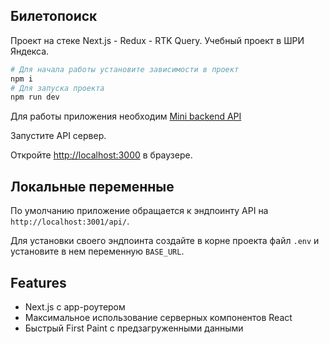 ## Билетопоиск

Проект на стеке Next.js - Redux - RTK Query. Учебный проект в ШРИ Яндекса.

```bash
# Для начала работы установите зависимости в проект 
npm i
# Для запуска проекта
npm run dev

```

Для работы приложения необходим [Mini backend API](https://github.com/SArchieEdu/shri-react-hw-2023)

Запустите API сервер.

Откройте [http://localhost:3000](http://localhost:3000) в браузере.

## Локальные переменные

По умолчанию приложение обращается к эндпоинту API на `http://localhost:3001/api/`.

Для установки своего эндпоинта создайте в корне проекта файл `.env` и установите в нем переменную `BASE_URL`.


## Features

- Next.js c app-роутером
- Максимальное использование серверных компонентов React
- Быстрый First Paint с предзагруженными данными

